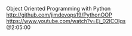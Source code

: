 Object Oriented Programming with Python  
http://github.com/jimdevops19/PythonOOP  
https://www.youtube.com/watch?v=Ej_02ICOIgs  
@2:05:00 